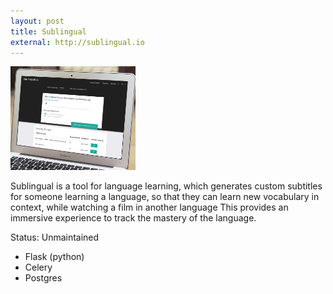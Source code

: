 ```yaml
---
layout: post
title: Sublingual
external: http://sublingual.io
---
```

<img src="/assets/sublingual.png" width="200" height="*"/>
<p>
Sublingual is a tool for language learning, which generates custom subtitles for someone learning a language, so that they can learn new vocabulary in context, while watching a film in another language
This provides an immersive experience to track the mastery of the language.
</p>
<p>
Status: Unmaintained
</p>
<ul>
<li>Flask (python)</li>
<li>Celery</li>
<li>Postgres</li>
</ul>


